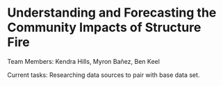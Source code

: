 # Understanding and Forecasting the Community Impacts of Structure Fire

Team Members: Kendra Hills, Myron Bañez, Ben Keel

Current tasks: Researching data sources to pair with base data set.
